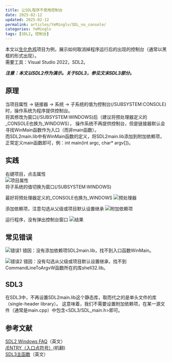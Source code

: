 ```yaml
---
title: 让SDL程序不使用控制台
date: 2025-02-12
updated: 2025-02-12
permalink: articles/YeMinglv/SDL_no_console/
categories: YeMinglv
tags: [SDL2, 控制台]
---
```


本文以[生化危鸡](https://space.bilibili.com/25864506/lists/4191853?type=season)项目为例，展示如何取消掉程序运行后的出现的控制台（通常以黑框的形式出现）。  
需要工具：Visual Studio 2022，SDL2。

***注意：本文以SDL2作为演示。关于SDL3，参见文末SDL3部分。***
<!-- more -->

## 原理
当项目属性 -> 链接器 -> 系统 -> 子系统的值为控制台(/SUBSYSTEM:CONSOLE)时，操作系统为程序提供控制台。  
将其修改为窗口(/SUBSYSTEM:WINDOWS)后（建议将预处理器定义的_CONSOLE也换为_WINDOWS），
操作系统不再提供控制台，但是链接器默认会寻找WinMain函数作为入口（而非main函数）。  
而SDL2main.lib中有WinMain函数的定义，将SDL2main.lib添加到附加依赖项，正常定义main函数即可，例：int main(int argc, char* argv[])。

## 实践
右键项目，点击属性  
![项目属性](articles/YeMinglv/SDL_no_console/project_property.png)  
将子系统的值切换为窗口(/SUBSYSTEM:WINDOWS)

最好将预处理器定义的_CONSOLE也换为_WINDOWS
![预处理器](articles/YeMinglv/SDL_no_console/preprocessor.png)

添加依赖项，注意勾选从父级或项目默认设置继承
![附加依赖项](articles/YeMinglv/SDL_no_console/additional_dependencies.png)

运行程序，没有弹出控制台窗口
![结果](articles/YeMinglv/SDL_no_console/result.png)

## 常见错误
![错误1](articles/YeMinglv/SDL_no_console/error_1.png)
错因：没有添加依赖项SDL2main.lib，找不到入口函数WinMain。

![错误2](articles/YeMinglv/SDL_no_console/error_2.png)
错因：没有勾选从父级或项目默认设置继承，找不到CommandLineToArgvW函数所在的库shell32.lib。

## SDL3
在SDL3中，不再设置SDL2main.lib这个静态库，取而代之的是单头文件的库（single-header library）。
这意味着，我们不需要设置附加依赖项，在某一源文件（通常是main.cpp）中包含<SDL3/SDL_main.h>即可。

## 参考文献
[SDL2 Windows FAQ](https://wiki.libsdl.org/SDL2/FAQWindows)（英文）  
[/ENTRY（入口点符号）](https://learn.microsoft.com/zh-cn/cpp/build/reference/entry-entry-point-symbol?view=msvc-170)(机翻)  
[SDL3主函数](https://wiki.libsdl.org/SDL3/README/main-functions)（英文）

